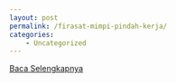 ```yaml
---
layout: post
permalink: /firasat-mimpi-pindah-kerja/
categories:
    - Uncategorized
---
```


[Baca Selengkapnya](/08)